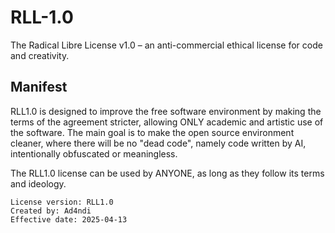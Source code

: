 # RLL-1.0
The Radical Libre License v1.0 – an anti-commercial ethical license for code and creativity. 

## Manifest

RLL1.0 is designed to improve the free software environment by making the terms of the agreement stricter, allowing ONLY academic and artistic use of the software. The main goal is to make the open source environment cleaner, where there will be no "dead code", namely code written by AI, intentionally obfuscated or meaningless.

The RLL1.0 license can be used by ANYONE, as long as they follow its terms and ideology.

```
License version: RLL1.0
Created by: Ad4ndi
Effective date: 2025-04-13
```
